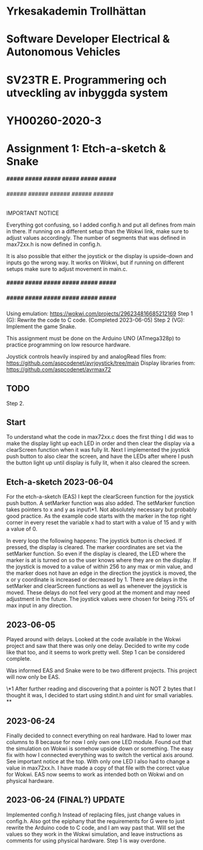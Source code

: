 # Yrkesakademin Trollhättan
# Software Developer Electrical & Autonomous Vehicles

# SV23TR E. Programmering och utveckling av inbyggda system
# YH00260-2020-3

# Assignment 1: Etch-a-sketch & Snake

##### ##### ##### ##### ##### ##### ##### ##### 
###### ###### ###### ###### ###### ###### ######
IMPORTANT NOTICE

Everything got confusing, so I added config.h and put all defines from main in there. If running on a different setup than the Wokwi link,
make sure to adjust values accordingly.
The number of segments that was defined in max72xx.h is now defined in config.h.

It is also possible that either the joystick or the display is upside-down and inputs go the wrong way. It works on Wokwi, but if running
on different setups make sure to adjust movement in main.c.

##### ##### ##### ##### ##### ##### ##### ##### 
##### ##### ##### ##### ##### ##### ##### ##### 

Using emulation: https://wokwi.com/projects/296234816685212169
Step 1 (G): Rewrite the code to C code. (Completed 2023-06-05)
Step 2 (VG): Implement the game Snake.

This assignment must be done on the Arduino UNO (ATmega328p) to practice programming on low resource hardware.

Joystick controls heavily inspired by and analogRead files from: https://github.com/aspcodenet/avrjoystick/tree/main
Display libraries from: https://github.com/aspcodenet/avrmax72

## TODO
Step 2.

## Start
To understand what the code in max72xx.c does the first thing I did was to make the display light up each LED in order
and then clear the display via a clearScreen function when it was fully lit.
Next I implemented the joystick push button to also clear the screen, and have the LEDs after where I push the button light
up until display is fully lit, when it also cleared the screen.

## Etch-a-sketch 2023-06-04
For the etch-a-sketch (EAS) I kept the clearScreen function for the joystick push button. A setMarker function was also added.
The setMarker function takes pointers to x and y as input\\*1. Not absolutely necessary but probably good practice.
As the example code starts with the marker in the top right corner in every reset the variable x had to start with a
value of 15 and y with a value of 0.

In every loop the following happens:
The joystick button is checked. If pressed, the display is cleared.
The marker coordinates are set via the setMarker function. So even if the display is cleared, the LED where the marker is at
is turned on so the user knows where they are on the display.
If the joystick is moved to a value of within 256 to any max or min value, and the marker does not have an edge in the
direction the joystick is moved, the x or y coordinate is increased or decreased by 1.
There are delays in the setMarker and clearScreen functions as well as whenever the joystick is moved. These delays do
not feel very good at the moment and may need adjustment in the future.
The joystick values were chosen for being 75% of max input in any direction.

## 2023-06-05
Played around with delays. Looked at the code available in the Wokwi project and saw that there was only one delay. Decided to write my code
like that too, and it seems to work pretty well. Step 1 can be considered complete.

Was informed EAS and Snake were to be two different projects. This project will now only be EAS.

\\*1 After further reading and discovering that a pointer is NOT 2 bytes that I thought it was, I decided to start using
stdint.h and uint for small variables. **

## 2023-06-24
Finally decided to connect everything on real hardware. Had to lower max columns to 8 because for now I only own one LED module.
Found out that the simulation on Wokwi is somehow upside down or something. The easy fix with how I connected everything was to switch the vertical axis around. See important notice at the top.
With only one LED I also had to change a value in max72xx.h. I have made a copy of that file with the correct value for Wokwi.
EAS now seems to work as intended both on Wokwi and on physical hardware.

## 2023-06-24 (FINAL?) UPDATE
Implemented config.h
Instead of replacing files, just change values in config.h.
Also got the epiphany that the requirements for G were to just rewrite the Arduino code to C code, and I am way past that.
Will set the values so they work in the Wokwi simulation, and leave instructions as comments for using physical hardware.
Step 1 is way overdone.